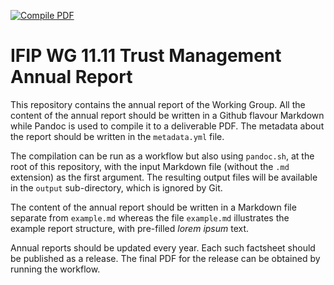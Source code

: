 [![Compile PDF](https://github.com/ifiptm/annual-report/actions/workflows/compile_pdf.yml/badge.svg)](https://github.com/ifiptm/annual-report/actions/workflows/compile_pdf.yml)

# IFIP WG 11.11 Trust Management Annual Report

This repository contains the annual report of the Working Group. All the content of the annual report should be written in a Github flavour Markdown while Pandoc is used to compile it to a deliverable PDF. The metadata about the report should be written in the `metadata.yml` file.

The compilation can be run as a workflow but also using `pandoc.sh`, at the root of this repository, with the input Markdown file (without the `.md` extension) as the first argument. The resulting output files will be available in the `output` sub-directory, which is ignored by Git.

The content of the annual report should be written in a Markdown file separate from `example.md` whereas the file `example.md` illustrates the example report structure, with pre-filled _lorem ipsum_ text.

Annual reports should be updated every year. Each such factsheet should be published as a release. The final PDF for the release can be obtained by running the workflow.

